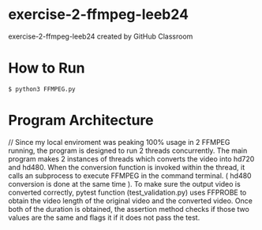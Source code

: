 # exercise-2-ffmpeg-leeb24
exercise-2-ffmpeg-leeb24 created by GitHub Classroom

# How to Run 
  ```
  $ python3 FFMPEG.py 
  ```
# Program Architecture 
  // Since my local enviroment was peaking 100% usage in 2 FFMPEG running, the program is designed to run 2 threads      concurrently.
The main program makes 2 instances of threads which converts the video into hd720 and hd480. When the conversion function is invoked within the thread, it calls an subprocess to execute FFMPEG in the command terminal. ( hd480 conversion is done at the same time ). To make sure the output video is converted correctly, pytest function (test_validation.py) uses FFPROBE to obtain the video length of the original video and the converted video. Once both of the duration is obtained, the assertion method checks if those two values are the same and flags it if it does not pass the test.
